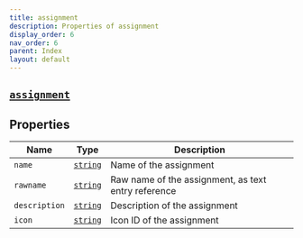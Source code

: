 ```yaml
---
title: assignment
description: Properties of assignment
display_order: 6
nav_order: 6
parent: Index
layout: default
---
```


##  [`assignment`](./assignment.html) 


## Properties

| Name | Type | Description |
|------|------|-------------|
| `name` | [`string`](./string.html) | Name of the assignment |
| `rawname` | [`string`](./string.html) | Raw name of the assignment, as text entry reference |
| `description` | [`string`](./string.html) | Description of the assignment |
| `icon` | [`string`](./string.html) | Icon ID of the assignment |



